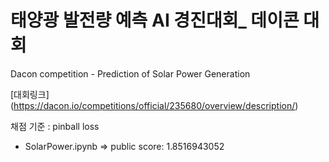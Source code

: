 # 태양광 발전량 예측 AI 경진대회_ 데이콘 대회

Dacon competition - Prediction of Solar Power Generation

[대회링크] (https://dacon.io/competitions/official/235680/overview/description/)

채점 기준 : pinball loss

- SolarPower.ipynb => public score: 1.8516943052
